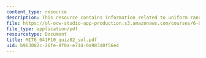 ```yaml
---
content_type: resource
description: This resource contains information related to uniform random variable.
file: https://ol-ocw-studio-app-production.s3.amazonaws.com/courses/6-041-probabilistic-systems-analysis-and-applied-probability-fall-2010/b963082c26fe8f0ae7140a983d0f56e4_MIT6_041F10_quiz02_sol.pdf
file_type: application/pdf
resourcetype: Document
title: MIT6_041F10_quiz02_sol.pdf
uid: b963082c-26fe-8f0a-e714-0a983d0f56e4
---
```

